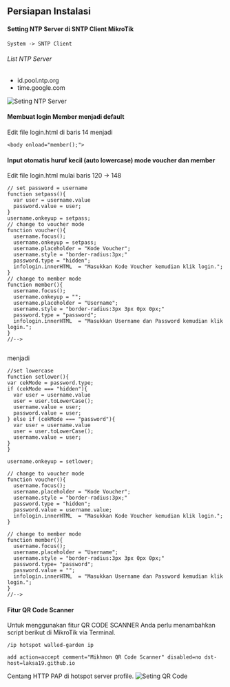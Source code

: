 ## Persiapan Instalasi

#### Setting NTP Server di SNTP Client MikroTik

```
System -> SNTP Client
```

<h6> List NTP Server </h6>
<ul>
  <li>id.pool.ntp.org</li>
  <li>time.google.com</li>
 </ul>

![Seting NTP Server](https://laksa19.github.io/img/sntp-client.jpg)

<h4> Membuat login Member menjadi default </h4>
Edit file login.html di baris 14 menjadi 

```
<body onload="member();">
```

<h4> Input otomatis huruf kecil (auto lowercase) mode voucher dan member </h4>
Edit file login.html mulai baris 120 -> 148

```
// set password = username
function setpass(){
  var user = username.value		
  password.value = user;
}
username.onkeyup = setpass; 
// change to voucher mode
function voucher(){
  username.focus();
  username.onkeyup = setpass;
  username.placeholder = "Kode Voucher";
  username.style = "border-radius:3px;"
  password.type = "hidden";
  infologin.innerHTML  = "Masukkan Kode Voucher kemudian klik login.";
}
// change to member mode
function member(){
  username.focus();
  username.onkeyup = "";
  username.placeholder = "Username";
  username.style = "border-radius:3px 3px 0px 0px;"
  password.type = "password";	
  infologin.innerHTML  = "Masukkan Username dan Password kemudian klik login.";
}
//-->


```

menjadi

```
//set lowercase
function setlower(){
var cekMode = password.type;
if (cekMode === "hidden"){
  var user = username.value 
  user = user.toLowerCase();
  username.value = user;  
  password.value = user;
} else if (cekMode === "password"){
  var user = username.value 
  user = user.toLowerCase();
  username.value = user;
} 
}

username.onkeyup = setlower;

// change to voucher mode
function voucher(){
  username.focus();
  username.placeholder = "Kode Voucher";
  username.style = "border-radius:3px;"
  password.type = "hidden";
  password.value = username.value;
  infologin.innerHTML  = "Masukkan Kode Voucher kemudian klik login.";
}

// change to member mode
function member(){
  username.focus();
  username.placeholder = "Username";
  username.style = "border-radius:3px 3px 0px 0px;"
  password.type= "password";
  password.value = "";
  infologin.innerHTML  = "Masukkan Username dan Password kemudian klik login.";
}
//-->

```

<h4> Fitur QR Code Scanner </h4>

Untuk menggunakan fitur QR CODE SCANNER Anda perlu menambahkan script berikut di MikroTik via Terminal.

```
/ip hotspot walled-garden ip

add action=accept comment="Mikhmon QR Code Scanner" disabled=no dst-host=laksa19.github.io

```

Centang HTTP PAP di hotspot server profile.
![Seting QR Code](https://laksa19.github.io/img/myqr-http-pap.png)
